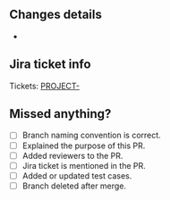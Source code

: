 ## Changes details

-

## Jira ticket info

Tickets: [PROJECT-](https://jira.com/browse/PROJECT-)

## Missed anything?

- [ ] Branch naming convention is correct.
- [ ] Explained the purpose of this PR.
- [ ] Added reviewers to the PR.
- [ ] Jira ticket is mentioned in the PR.
- [ ] Added or updated test cases.
- [ ] Branch deleted after merge.